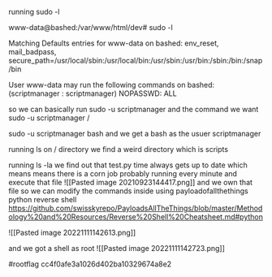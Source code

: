 running sudo -l 

www-data@bashed:/var/www/html/dev# sudo -l

Matching Defaults entries for www-data on bashed:
env_reset, mail_badpass, secure_path=/usr/local/sbin\:/usr/local/bin\:/usr/sbin\:/usr/bin\:/sbin\:/bin\:/snap/bin

User www-data may run the following commands on bashed:
(scriptmanager : scriptmanager) NOPASSWD: ALL

so we can basically run sudo -u scriptmanager and the command we want 
sudo -u scriptmanager /

sudo -u scriptmanager bash
and we get a bash as the usuer scriptmanager

running ls on / directory we find a weird directory which is scripts 

running ls -la we find out that test.py time always gets up to date which means
means there is a corn job probably running every minute and execute that file 
![[Pasted image 20210923144417.png]]
and we own that file so we can modify the commands inside
using payloadofallthethings python reverse shell 
https://github.com/swisskyrepo/PayloadsAllTheThings/blob/master/Methodology%20and%20Resources/Reverse%20Shell%20Cheatsheet.md#python

![[Pasted image 20221111142613.png]]

and we got a shell as root
![[Pasted image 20221111142723.png]]


#rootflag cc4f0afe3a1026d402ba10329674a8e2